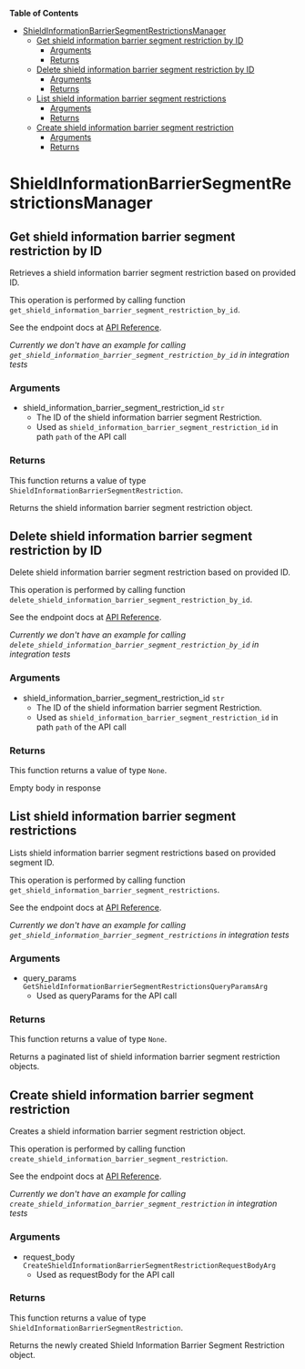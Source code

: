 <!-- START doctoc generated TOC please keep comment here to allow auto update -->
<!-- DON'T EDIT THIS SECTION, INSTEAD RE-RUN doctoc TO UPDATE -->
**Table of Contents**

- [ShieldInformationBarrierSegmentRestrictionsManager](#shieldinformationbarriersegmentrestrictionsmanager)
  - [Get shield information barrier segment restriction by ID](#get-shield-information-barrier-segment-restriction-by-id)
    - [Arguments](#arguments)
    - [Returns](#returns)
  - [Delete shield information barrier segment restriction by ID](#delete-shield-information-barrier-segment-restriction-by-id)
    - [Arguments](#arguments-1)
    - [Returns](#returns-1)
  - [List shield information barrier segment restrictions](#list-shield-information-barrier-segment-restrictions)
    - [Arguments](#arguments-2)
    - [Returns](#returns-2)
  - [Create shield information barrier segment restriction](#create-shield-information-barrier-segment-restriction)
    - [Arguments](#arguments-3)
    - [Returns](#returns-3)

<!-- END doctoc generated TOC please keep comment here to allow auto update -->

# ShieldInformationBarrierSegmentRestrictionsManager

## Get shield information barrier segment restriction by ID

Retrieves a shield information barrier segment
restriction based on provided ID.

This operation is performed by calling function `get_shield_information_barrier_segment_restriction_by_id`.

See the endpoint docs at
[API Reference](https://developer.box.com/reference/get-shield-information-barrier-segment-restrictions-id/).

*Currently we don't have an example for calling `get_shield_information_barrier_segment_restriction_by_id` in integration tests*

### Arguments

- shield_information_barrier_segment_restriction_id `str`
  - The ID of the shield information barrier segment Restriction.
  - Used as `shield_information_barrier_segment_restriction_id` in path `path` of the API call


### Returns

This function returns a value of type `ShieldInformationBarrierSegmentRestriction`.

Returns the shield information barrier segment
restriction object.


## Delete shield information barrier segment restriction by ID

Delete shield information barrier segment restriction
based on provided ID.

This operation is performed by calling function `delete_shield_information_barrier_segment_restriction_by_id`.

See the endpoint docs at
[API Reference](https://developer.box.com/reference/delete-shield-information-barrier-segment-restrictions-id/).

*Currently we don't have an example for calling `delete_shield_information_barrier_segment_restriction_by_id` in integration tests*

### Arguments

- shield_information_barrier_segment_restriction_id `str`
  - The ID of the shield information barrier segment Restriction.
  - Used as `shield_information_barrier_segment_restriction_id` in path `path` of the API call


### Returns

This function returns a value of type `None`.

Empty body in response


## List shield information barrier segment restrictions

Lists shield information barrier segment restrictions
based on provided segment ID.

This operation is performed by calling function `get_shield_information_barrier_segment_restrictions`.

See the endpoint docs at
[API Reference](https://developer.box.com/reference/get-shield-information-barrier-segment-restrictions/).

*Currently we don't have an example for calling `get_shield_information_barrier_segment_restrictions` in integration tests*

### Arguments

- query_params `GetShieldInformationBarrierSegmentRestrictionsQueryParamsArg`
  - Used as queryParams for the API call


### Returns

This function returns a value of type `None`.

Returns a paginated list of
shield information barrier segment restriction objects.


## Create shield information barrier segment restriction

Creates a shield information barrier
segment restriction object.

This operation is performed by calling function `create_shield_information_barrier_segment_restriction`.

See the endpoint docs at
[API Reference](https://developer.box.com/reference/post-shield-information-barrier-segment-restrictions/).

*Currently we don't have an example for calling `create_shield_information_barrier_segment_restriction` in integration tests*

### Arguments

- request_body `CreateShieldInformationBarrierSegmentRestrictionRequestBodyArg`
  - Used as requestBody for the API call


### Returns

This function returns a value of type `ShieldInformationBarrierSegmentRestriction`.

Returns the newly created Shield
Information Barrier Segment Restriction object.


